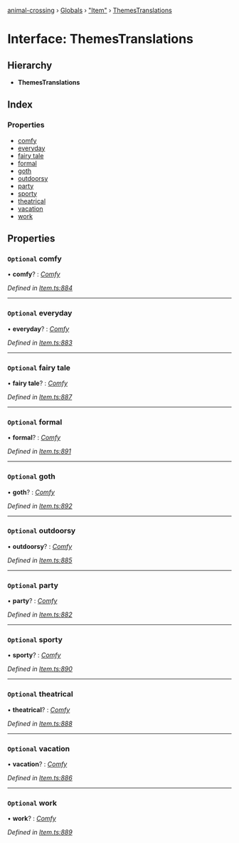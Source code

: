 [animal-crossing](../README.md) › [Globals](../globals.md) › ["Item"](../modules/_item_.md) › [ThemesTranslations](_item_.themestranslations.md)

# Interface: ThemesTranslations

## Hierarchy

* **ThemesTranslations**

## Index

### Properties

* [comfy](_item_.themestranslations.md#optional-comfy)
* [everyday](_item_.themestranslations.md#optional-everyday)
* [fairy tale](_item_.themestranslations.md#optional-fairy-tale)
* [formal](_item_.themestranslations.md#optional-formal)
* [goth](_item_.themestranslations.md#optional-goth)
* [outdoorsy](_item_.themestranslations.md#optional-outdoorsy)
* [party](_item_.themestranslations.md#optional-party)
* [sporty](_item_.themestranslations.md#optional-sporty)
* [theatrical](_item_.themestranslations.md#optional-theatrical)
* [vacation](_item_.themestranslations.md#optional-vacation)
* [work](_item_.themestranslations.md#optional-work)

## Properties

### `Optional` comfy

• **comfy**? : *[Comfy](_item_.comfy.md)*

*Defined in [Item.ts:884](https://github.com/Norviah/animal-crossing/blob/682361d/module/types/Item.ts#L884)*

___

### `Optional` everyday

• **everyday**? : *[Comfy](_item_.comfy.md)*

*Defined in [Item.ts:883](https://github.com/Norviah/animal-crossing/blob/682361d/module/types/Item.ts#L883)*

___

### `Optional` fairy tale

• **fairy tale**? : *[Comfy](_item_.comfy.md)*

*Defined in [Item.ts:887](https://github.com/Norviah/animal-crossing/blob/682361d/module/types/Item.ts#L887)*

___

### `Optional` formal

• **formal**? : *[Comfy](_item_.comfy.md)*

*Defined in [Item.ts:891](https://github.com/Norviah/animal-crossing/blob/682361d/module/types/Item.ts#L891)*

___

### `Optional` goth

• **goth**? : *[Comfy](_item_.comfy.md)*

*Defined in [Item.ts:892](https://github.com/Norviah/animal-crossing/blob/682361d/module/types/Item.ts#L892)*

___

### `Optional` outdoorsy

• **outdoorsy**? : *[Comfy](_item_.comfy.md)*

*Defined in [Item.ts:885](https://github.com/Norviah/animal-crossing/blob/682361d/module/types/Item.ts#L885)*

___

### `Optional` party

• **party**? : *[Comfy](_item_.comfy.md)*

*Defined in [Item.ts:882](https://github.com/Norviah/animal-crossing/blob/682361d/module/types/Item.ts#L882)*

___

### `Optional` sporty

• **sporty**? : *[Comfy](_item_.comfy.md)*

*Defined in [Item.ts:890](https://github.com/Norviah/animal-crossing/blob/682361d/module/types/Item.ts#L890)*

___

### `Optional` theatrical

• **theatrical**? : *[Comfy](_item_.comfy.md)*

*Defined in [Item.ts:888](https://github.com/Norviah/animal-crossing/blob/682361d/module/types/Item.ts#L888)*

___

### `Optional` vacation

• **vacation**? : *[Comfy](_item_.comfy.md)*

*Defined in [Item.ts:886](https://github.com/Norviah/animal-crossing/blob/682361d/module/types/Item.ts#L886)*

___

### `Optional` work

• **work**? : *[Comfy](_item_.comfy.md)*

*Defined in [Item.ts:889](https://github.com/Norviah/animal-crossing/blob/682361d/module/types/Item.ts#L889)*
